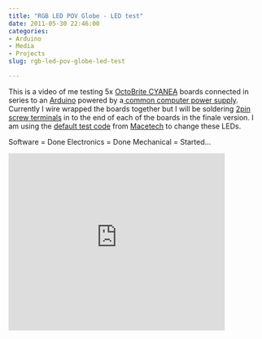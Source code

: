 ```yaml
---
title: "RGB LED POV Globe - LED test"
date: 2011-05-30 22:46:00
categories:
- Arduino
- Media
- Projects
slug: rgb-led-pov-globe-led-test

---
```


This is a video of me testing 5x <a href="http://macetech.com/store/index.php?main_page=product_info&amp;products_id=12">OctoBrite CYANEA</a> boards connected in series to an <a href="http://www.arduino.cc/">Arduino</a> powered by a<a href="http://electronics.stackexchange.com/questions/14757/powering-leds-with-a-computers-power-supply"> common computer power supply</a>. Currently I wire wrapped the boards together but I will be soldering <a href="/public/uploads/2011/05/10pcs-2-Pin-Screw-Terminal-Block-Connector-5mm-Pitch-150x150.jpg">2pin screw terminals</a> in to the end of each of the boards in the finale version. I am using the <a href="http://docs.macetech.com/doku.php/octobrite">default test code</a> from <a href="http://www.macetech.com">Macetech</a> to change these LEDs.

Software = Done
Electronics = Done
Mechanical = Started...

<iframe width="425" height="349" src="http://www.youtube.com/embed/Gr5vzWoasUw" frameborder="0" allowfullscreen></iframe>
